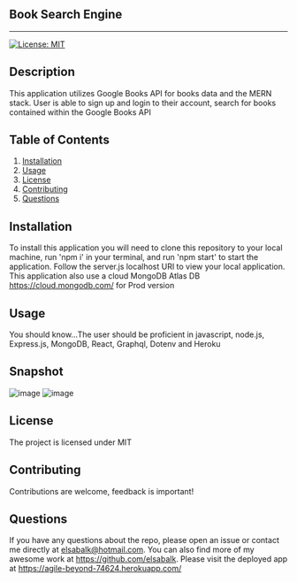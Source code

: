 ## Book Search Engine
---------------------------------------------------------------------
[![License: MIT](https://img.shields.io/badge/License-MIT-yellow.svg)](https://opensource.org/licenses/MIT)

## Description 
This application utilizes Google Books API for books data and the MERN stack. User is able to sign up and login to their account, search for books contained within the Google Books API

## Table of Contents
1. [Installation](#installation)
2. [Usage](#usage)
3. [License](#license)
4. [Contributing](#contributing) 
5. [Questions](#questions)

## Installation
To install this application you will need to clone this repository to your local machine, run 'npm i' in your terminal, and run 'npm start' to start the application. Follow the server.js localhost URI to view your local application. This application also use a cloud MongoDB Atlas DB https://cloud.mongodb.com/ for Prod version

## Usage
You should know...The user should be proficient in javascript, node.js, Express.js, MongoDB, React, Graphql, Dotenv and Heroku

## Snapshot
![image](https://user-images.githubusercontent.com/85199825/142955281-110a4104-6a10-4897-8ed4-5c099855b274.png)
![image](https://user-images.githubusercontent.com/85199825/142955320-d359e0eb-99c6-4b4c-bc4c-447b47d65fa6.png)


## License
The project is licensed under MIT

## Contributing
Contributions are welcome, feedback is important!

## Questions
If you have any questions about the repo, please open an issue or contact me directly at elsabalk@hotmail.com. You can also find more of my awesome work at https://github.com/elsabalk. Please visit the deployed app at https://agile-beyond-74624.herokuapp.com/
